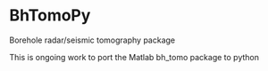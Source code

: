 # BhTomoPy
Borehole radar/seismic tomography package

This is ongoing work to port the Matlab bh_tomo package to python
